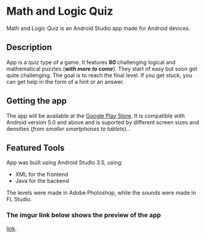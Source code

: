 # Math and Logic Quiz
Math and Logic Quiz is an Android Studio app made for Android devices.

## Description
App is a quiz type of a game. It features **80** challenging logical and mathematical puzzles (***with more to come***). They start of easy but soon get quite challenging.
The goal is to reach the final level. If you get stuck, you can get help in the form of a hint or an answer.

## Getting the app
The app will be available at the [Google Play Store](https://play.google.com/store?hl=en). It is compatible with Android version 5.0 and above and is suported by different screen sizes and densities (*from smaller smartphones to tablets*)..

## Featured Tools
App was built using Android Studio 3.5, using:
* XML for the frontend
* Java for the backend

The levels were made in Adobe Photoshop, while the sounds were made in FL Studio.

### The imgur link below shows the preview of the app
[link](https://imgur.com/a/pobnCyu).
